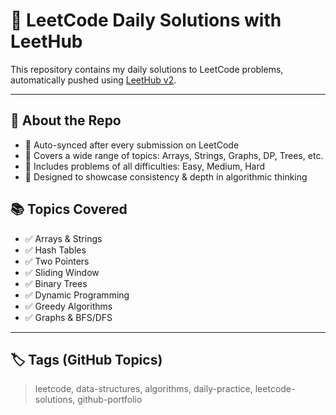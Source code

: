 # 🚀 LeetCode Daily Solutions with LeetHub

This repository contains my daily solutions to LeetCode problems, automatically pushed using [LeetHub v2](https://chrome.google.com/webstore/detail/leethub-v2/hkhbjdnlgaagkapfjekhdgcceffgobdp).

---

## 📌 About the Repo

- 🔄 Auto-synced after every submission on LeetCode
- 🧠 Covers a wide range of topics: Arrays, Strings, Graphs, DP, Trees, etc.
- 🧪 Includes problems of all difficulties: Easy, Medium, Hard
- 💼 Designed to showcase consistency & depth in algorithmic thinking


## 📚 Topics Covered

- ✅ Arrays & Strings
- ✅ Hash Tables
- ✅ Two Pointers
- ✅ Sliding Window
- ✅ Binary Trees
- ✅ Dynamic Programming
- ✅ Greedy Algorithms
- ✅ Graphs & BFS/DFS

---

## 🏷️ Tags (GitHub Topics)

> leetcode, data-structures, algorithms, daily-practice, leetcode-solutions, github-portfolio

